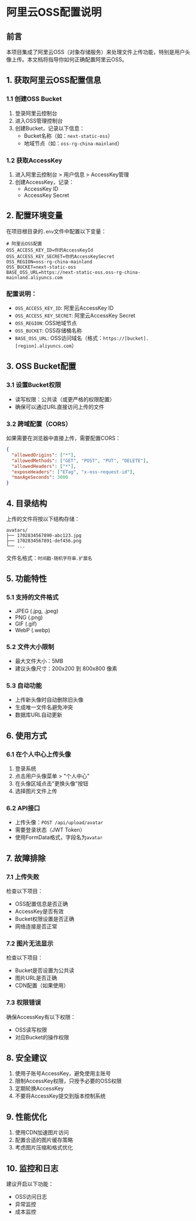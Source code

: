 # 阿里云OSS配置说明

## 前言

本项目集成了阿里云OSS（对象存储服务）来处理文件上传功能，特别是用户头像上传。本文档将指导你如何正确配置阿里云OSS。

## 1. 获取阿里云OSS配置信息

### 1.1 创建OSS Bucket

1. 登录阿里云控制台
2. 进入OSS管理控制台
3. 创建Bucket，记录以下信息：
   - Bucket名称（如：`next-static-oss`）
   - 地域节点（如：`oss-rg-china-mainland`）

### 1.2 获取AccessKey

1. 进入阿里云控制台 > 用户信息 > AccessKey管理
2. 创建AccessKey，记录：
   - AccessKey ID
   - AccessKey Secret

## 2. 配置环境变量

在项目根目录的`.env`文件中配置以下变量：

```env
# 阿里云OSS配置
OSS_ACCESS_KEY_ID=你的AccessKeyId
OSS_ACCESS_KEY_SECRET=你的AccessKeySecret
OSS_REGION=oss-rg-china-mainland
OSS_BUCKET=next-static-oss
BASE_OSS_URL=https://next-static-oss.oss-rg-china-mainland.aliyuncs.com
```

### 配置说明：

- `OSS_ACCESS_KEY_ID`: 阿里云AccessKey ID
- `OSS_ACCESS_KEY_SECRET`: 阿里云AccessKey Secret
- `OSS_REGION`: OSS地域节点
- `OSS_BUCKET`: OSS存储桶名称
- `BASE_OSS_URL`: OSS访问域名（格式：`https://[bucket].[region].aliyuncs.com`）

## 3. OSS Bucket配置

### 3.1 设置Bucket权限

- 读写权限：公共读（或更严格的权限配置）
- 确保可以通过URL直接访问上传的文件

### 3.2 跨域配置（CORS）

如果需要在浏览器中直接上传，需要配置CORS：

```json
{
  "allowedOrigins": ["*"],
  "allowedMethods": ["GET", "POST", "PUT", "DELETE"],
  "allowedHeaders": ["*"],
  "exposeHeaders": ["ETag", "x-oss-request-id"],
  "maxAgeSeconds": 3000
}
```

## 4. 目录结构

上传的文件将按以下结构存储：

```
avatars/
├── 1702834567890-abc123.jpg
├── 1702834567891-def456.png
└── ...
```

文件名格式：`时间戳-随机字符串.扩展名`

## 5. 功能特性

### 5.1 支持的文件格式

- JPEG (.jpg, .jpeg)
- PNG (.png)
- GIF (.gif)
- WebP (.webp)

### 5.2 文件大小限制

- 最大文件大小：5MB
- 建议头像尺寸：200x200 到 800x800 像素

### 5.3 自动功能

- 上传新头像时自动删除旧头像
- 生成唯一文件名避免冲突
- 数据库URL自动更新

## 6. 使用方式

### 6.1 在个人中心上传头像

1. 登录系统
2. 点击用户头像菜单 > "个人中心"
3. 在头像区域点击"更换头像"按钮
4. 选择图片文件上传

### 6.2 API接口

- 上传头像：`POST /api/upload/avatar`
- 需要登录状态（JWT Token）
- 使用FormData格式，字段名为`avatar`

## 7. 故障排除

### 7.1 上传失败

检查以下项目：

- OSS配置信息是否正确
- AccessKey是否有效
- Bucket权限设置是否正确
- 网络连接是否正常

### 7.2 图片无法显示

检查以下项目：

- Bucket是否设置为公共读
- 图片URL是否正确
- CDN配置（如果使用）

### 7.3 权限错误

确保AccessKey有以下权限：

- OSS读写权限
- 对应Bucket的操作权限

## 8. 安全建议

1. 使用子账号AccessKey，避免使用主账号
2. 限制AccessKey权限，只授予必要的OSS权限
3. 定期轮换AccessKey
4. 不要将AccessKey提交到版本控制系统

## 9. 性能优化

1. 使用CDN加速图片访问
2. 配置合适的图片缓存策略
3. 考虑图片压缩和格式优化

## 10. 监控和日志

建议开启以下功能：

- OSS访问日志
- 异常监控
- 成本监控
